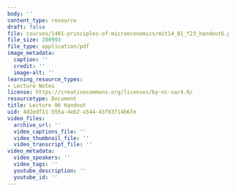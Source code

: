 ```yaml
---
body: ''
content_type: resource
draft: false
file: courses/1401-principles-of-microeconomics/mit14_01_f23_handout6.pdf
file_size: 280993
file_type: application/pdf
image_metadata:
  caption: ''
  credit: ''
  image-alt: ''
learning_resource_types:
- Lecture Notes
license: https://creativecommons.org/licenses/by-nc-sa/4.0/
resourcetype: Document
title: Lecture 06 Handout
uid: 4d2edf11-555a-4eb2-a544-43f83f14b6fe
video_files:
  archive_url: ''
  video_captions_file: ''
  video_thumbnail_file: ''
  video_transcript_file: ''
video_metadata:
  video_speakers: ''
  video_tags: ''
  youtube_description: ''
  youtube_id: ''
---
```

